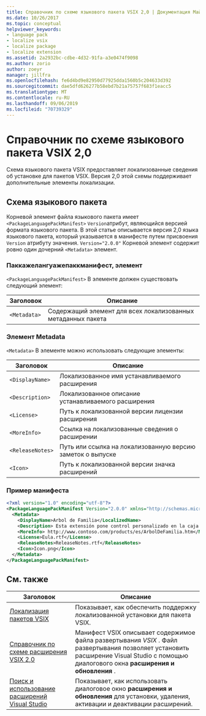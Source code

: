 ```yaml
---
title: Справочник по схеме языкового пакета VSIX 2,0 | Документация Майкрософт
ms.date: 10/26/2017
ms.topic: conceptual
helpviewer_keywords:
- language pack
- localize vsix
- localize package
- localize extension
ms.assetid: 2a2932bc-cdbe-4d32-91fa-a3e0474f9098
ms.author: zorio
author: zoeyr
manager: jillfra
ms.openlocfilehash: fe6d4bd9e82950d77925dda1560b5c204633d392
ms.sourcegitcommit: dae5dfd626277b58ebd7b21a75757f683f1eacc5
ms.translationtype: MT
ms.contentlocale: ru-RU
ms.lasthandoff: 09/06/2019
ms.locfileid: "70739329"
---
```

# <a name="vsix-language-pack-schema-20-reference"></a>Справочник по схеме языкового пакета VSIX 2,0

Схема языкового пакета VSIX предоставляет локализованные сведения об установке для пакетов VSIX. Версия 2,0 этой схемы поддерживает дополнительные элементы локализации.

## <a name="language-pack-schema"></a>Схема языкового пакета

Корневой элемент файла языкового пакета имеет `<PackageLanguagePackManifest>` `Version`атрибут, являющийся версией формата языкового пакета. В этой статье описывается версия 2,0 языка языкового пакета, который указывается в манифесте путем присвоения `Version` атрибуту значения. `Version="2.0.0"` Корневой элемент содержит ровно один дочерний `<Metadata>` элемент.

### <a name="packagelanguagepackmanifest-element"></a>Паккажелангуажепаккманифест, элемент

`<PackageLanguagePackManifest>` В элементе должен существовать следующий элемент:

|Заголовок|Описание|
|-----------|-----------------|
|`<Metadata>`| Содержащий элемент для всех локализованных метаданных пакета

### <a name="metadata-element"></a>Элемент Metadata

`<Metadata>` В элементе можно использовать следующие элементы:

|Заголовок|Описание|
|-----------|-----------------|
|`<DisplayName>`|Локализованное имя устанавливаемого расширения|
|`<Description>`|Локализованное описание устанавливаемого расширения|
|`<License>`| Путь к локализованной версии лицензии расширения|
|`<MoreInfo>`| Ссылка на локализованные сведения о расширении|
|`<ReleaseNotes>`| Путь или ссылка на локализованную версию заметок о выпуске|
|`<Icon>`| Путь к локализованной версии значка расширений|

### <a name="sample-manifest"></a>Пример манифеста

```xml
<?xml version="1.0" encoding="utf-8"?>
<PackageLanguagePackManifest Version="2.0.0" xmlns="http://schemas.microsoft.com/developer/vsx-schema/2011">
  <Metadata>
    <DisplayName>Arbol de Familia</LocalizedName>
    <Description> Esta extensión pone control personalizado en la caja de herramientas por manejar información de familia.</Description>
    <MoreInfo> http://www.contoso.com/products/es/ArbolDeFamilia.htm</MoreInfo>
    <License>Eula.rtf</License>
    <ReleaseNotes>ReleaseNotes.rtf</ReleaseNotes>
    <Icon>Icon.png</Icon>
  </Metadata>
</PackageLanguagePackManifest>
```

## <a name="see-also"></a>См. также

|Заголовок|Описание|
|-----------|-----------------|
|[Локализация пакетов VSIX](../extensibility/localizing-vsix-packages.md)|Показывает, как обеспечить поддержку локализованной установки для пакета VSIX.|
|[Справочник по схеме расширения VSIX 2,0](../extensibility/vsix-extension-schema-2-0-reference.md)|Манифест VSIX описывает содержимое файла развертывания *VSIX* . Файл развертывания позволяет установить расширение Visual Studio с помощью диалогового окна **расширения и обновления** .|
|[Поиск и использование расширений Visual Studio](../ide/finding-and-using-visual-studio-extensions.md)|Показывает, как использовать диалоговое окно **расширения и обновления** для установки, удаления, активации и деактивации расширений.|
